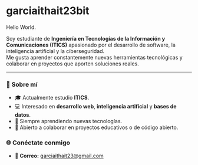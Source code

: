 # garciaithait23bit
Hello World.

Soy estudiante de **Ingeniería en Tecnologías de la Información y Comunicaciones (ITICS)** apasionado por el desarrollo de software, la inteligencia artificial y la ciberseguridad.  
Me gusta aprender constantemente nuevas herramientas tecnológicas y colaborar en proyectos que aporten soluciones reales.

---

### 🚀 **Sobre mí**
- 🎓 Actualmente estudio **ITICS**.  
- 💻 Interesado en **desarrollo web**, **inteligencia artificial** y **bases de datos**.  
- 🧠 Siempre aprendiendo nuevas tecnologías.  
- 🤝 Abierto a colaborar en proyectos educativos o de código abierto.  
### 🌐 **Conéctate conmigo**
- 📧 **Correo:** garciaithait23@gmail.com
